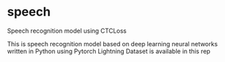 # speech
Speech recognition model using CTCLoss


This is speech recognition model based on deep learning neural networks written in Python using Pytorch Lightning 
Dataset is available in this rep
